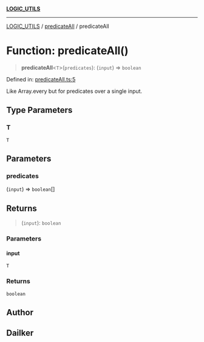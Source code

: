 [**LOGIC_UTILS**](../../README.md)

***

[LOGIC_UTILS](../../README.md) / [predicateAll](../README.md) / predicateAll

# Function: predicateAll()

> **predicateAll**\<`T`\>(`predicates`): (`input`) => `boolean`

Defined in: [predicateAll.ts:5](https://github.com/dailker/everyutil/blob/9ec04d41a381dab61073bf86e9abc70eaf55066d/src/logic/predicateAll.ts#L5)

Like Array.every but for predicates over a single input.

## Type Parameters

### T

`T`

## Parameters

### predicates

(`input`) => `boolean`[]

## Returns

> (`input`): `boolean`

### Parameters

#### input

`T`

### Returns

`boolean`

## Author

## Dailker
